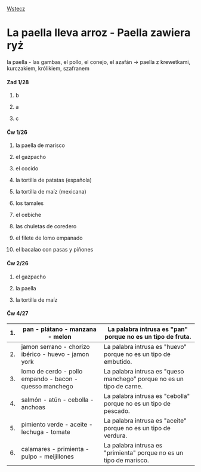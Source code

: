 [Wstecz](../hiszpanski.md)

# La paella lleva arroz - Paella zawiera ryż

la paella - las gambas, el pollo, el conejo, el azafán -> paella z krewetkami, kurczakiem, królikiem, szafranem

#### Zad 1/28

1. b

2. a

3. c

#### Ćw 1/26

1. la paella de marisco

2. el gazpacho

3. el cocido

4. la tortilla de patatas (española)

5. la tortilla de maíz (mexicana)

6. los tamales

7. el cebiche

8. las chuletas de coredero

9. el filete de lomo empanado

10. el bacalao con pasas y piñones

#### Ćw 2/26

1. el gazpacho

2. la paella

3. la tortilla de maíz

#### Ćw 4/27

| 1.  | pan - plátano - manzana - melon                         | La palabra intrusa es "pan" porque no es un tipo de fruta.            |
| --- | ------------------------------------------------------- | --------------------------------------------------------------------- |
| 2.  | jamon serrano - chorizo ibérico - huevo - jamon york    | La palabra intrusa es "huevo" porque no es un tipo de embutido.       |
| 3.  | lomo de cerdo - pollo empando - bacon - quesso manchego | La palabra intrusa es "queso manchego" porque no es un tipo de carne. |
| 4.  | salmón - atún - cebolla - anchoas                       | La palabra intrusa es "cebolla" porque no es un tipo de pescado.      |
| 5.  | pimiento verde - aceite - lechuga - tomate              | La palabra intrusa es "aceite" porque no es un tipo de verdura.       |
| 6.  | calamares - primienta - pulpo - meijillones             | La palabra intrusa es "primienta" porque no es un tipo de marisco.    |
